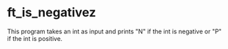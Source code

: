 # ft_is_negativez
This program takes an int as input and prints "N" if the int is negative or "P" if the int is positive.